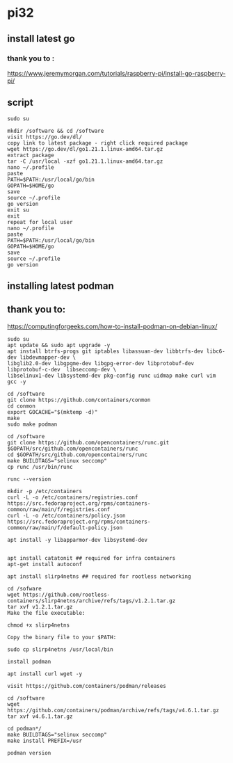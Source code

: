 # pi32

## install latest go

### thank you to :
https://www.jeremymorgan.com/tutorials/raspberry-pi/install-go-raspberry-pi/

## script
    sudo su
    
    mkdir /software && cd /software
    visit https://go.dev/dl/
    copy link to latest package - right click required package
    wget https://go.dev/dl/go1.21.1.linux-amd64.tar.gz
    extract package
    tar -C /usr/local -xzf go1.21.1.linux-amd64.tar.gz
    nano ~/.profile
    paste
    PATH=$PATH:/usr/local/go/bin
    GOPATH=$HOME/go
    save
    source ~/.profile
    go version
    exit su
    exit
    repeat for local user
    nano ~/.profile
    paste
    PATH=$PATH:/usr/local/go/bin
    GOPATH=$HOME/go
    save
    source ~/.profile
    go version

## installing latest podman

## thank you to:
https://computingforgeeks.com/how-to-install-podman-on-debian-linux/
    
    sudo su
    apt update && sudo apt upgrade -y
    apt install btrfs-progs git iptables libassuan-dev libbtrfs-dev libc6-dev libdevmapper-dev \
    libglib2.0-dev libgpgme-dev libgpg-error-dev libprotobuf-dev libprotobuf-c-dev  libseccomp-dev \
    libselinux1-dev libsystemd-dev pkg-config runc uidmap make curl vim gcc -y
    
    cd /software
    git clone https://github.com/containers/conmon
    cd conmon
    export GOCACHE="$(mktemp -d)"
    make
    sudo make podman
    
    cd /software
    git clone https://github.com/opencontainers/runc.git $GOPATH/src/github.com/opencontainers/runc
    cd $GOPATH/src/github.com/opencontainers/runc
    make BUILDTAGS="selinux seccomp"
    cp runc /usr/bin/runc
    
    runc --version
    
    mkdir -p /etc/containers
    curl -L -o /etc/containers/registries.conf https://src.fedoraproject.org/rpms/containers-common/raw/main/f/registries.conf
    curl -L -o /etc/containers/policy.json https://src.fedoraproject.org/rpms/containers-common/raw/main/f/default-policy.json
    
    apt install -y libapparmor-dev libsystemd-dev


    apt install catatonit ## required for infra containers
    apt-get install autoconf
    
    apt install slirp4netns ## required for rootless networking

    cd /sofware
    wget https://github.com/rootless-containers/slirp4netns/archive/refs/tags/v1.2.1.tar.gz
    tar xvf v1.2.1.tar.gz
    Make the file executable:

    chmod +x slirp4netns

    Copy the binary file to your $PATH:
    
    sudo cp slirp4netns /usr/local/bin
    
    install podman
    
    apt install curl wget -y
    
    visit https://github.com/containers/podman/releases
    
    cd /software
    wget https://github.com/containers/podman/archive/refs/tags/v4.6.1.tar.gz
    tar xvf v4.6.1.tar.gz
    
    cd podman*/
    make BUILDTAGS="selinux seccomp"
    make install PREFIX=/usr
    
    podman version

